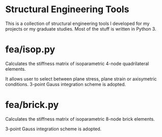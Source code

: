 # Structural Engineering Tools

This is a collection of structural engineering tools I developed for my projects or my graduate studies. Most of the stuff is written in Python 3.

# fea/isop.py

Calculates the stiffness matrix of isoparametric 4-node quadrilateral elements.

It allows user to select between plane stress, plane strain or axisymetric conditions. 3-point Gauss integration scheme is adopted.

# fea/brick.py

Calculates the stiffness matrix of isoparametric 8-node brick elements.

3-point Gauss integration scheme is adopted.
